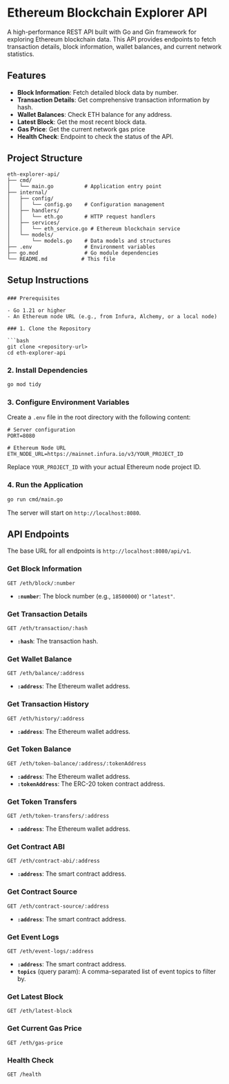 # Ethereum Blockchain Explorer API

A high-performance REST API built with Go and Gin framework for exploring Ethereum blockchain data. This API provides endpoints to fetch transaction details, block information, wallet balances, and current network statistics.

## Features

- **Block Information**: Fetch detailed block data by number.
- **Transaction Details**: Get comprehensive transaction information by hash.
- **Wallet Balances**: Check ETH balance for any address.
- **Latest Block**: Get the most recent block data.
- **Gas Price**: Get the current network gas price
- **Health Check**: Endpoint to check the status of the API.

##  Project Structure

```
eth-explorer-api/
├── cmd/
│   └── main.go          # Application entry point
├── internal/
│   ├── config/
│   │   └── config.go    # Configuration management
│   ├── handlers/
│   │   └── eth.go       # HTTP request handlers
│   ├── services/
│   │   └── eth_service.go # Ethereum blockchain service
│   └── models/
│       └── models.go    # Data models and structures
├── .env                 # Environment variables
├── go.mod               # Go module dependencies
└── README.md           # This file
```

## Setup Instructions

###
```
### Prerequisites

- Go 1.21 or higher
- An Ethereum node URL (e.g., from Infura, Alchemy, or a local node)

### 1. Clone the Repository

```bash
git clone <repository-url>
cd eth-explorer-api
```

### 2. Install Dependencies

```bash
go mod tidy
```

### 3. Configure Environment Variables

Create a `.env` file in the root directory with the following content:

```
# Server configuration
PORT=8080

# Ethereum Node URL
ETH_NODE_URL=https://mainnet.infura.io/v3/YOUR_PROJECT_ID
```

Replace `YOUR_PROJECT_ID` with your actual Ethereum node project ID.

### 4. Run the Application

```bash
go run cmd/main.go
```

The server will start on `http://localhost:8080`.

## API Endpoints

The base URL for all endpoints is `http://localhost:8080/api/v1`.

### Get Block Information

`GET /eth/block/:number`

- **`:number`**: The block number (e.g., `18500000`) or `"latest"`.

### Get Transaction Details

`GET /eth/transaction/:hash`

- **`:hash`**: The transaction hash.

### Get Wallet Balance

`GET /eth/balance/:address`

- **`:address`**: The Ethereum wallet address.

### Get Transaction History

`GET /eth/history/:address`

- **`:address`**: The Ethereum wallet address.

### Get Token Balance

`GET /eth/token-balance/:address/:tokenAddress`

- **`:address`**: The Ethereum wallet address.
- **`:tokenAddress`**: The ERC-20 token contract address.

### Get Token Transfers

`GET /eth/token-transfers/:address`

- **`:address`**: The Ethereum wallet address.

### Get Contract ABI

`GET /eth/contract-abi/:address`

- **`:address`**: The smart contract address.

### Get Contract Source

`GET /eth/contract-source/:address`

- **`:address`**: The smart contract address.

### Get Event Logs

`GET /eth/event-logs/:address`

- **`:address`**: The smart contract address.
- **`topics`** (query param): A comma-separated list of event topics to filter by.

### Get Latest Block

`GET /eth/latest-block`

### Get Current Gas Price

`GET /eth/gas-price`

### Health Check

`GET /health`
